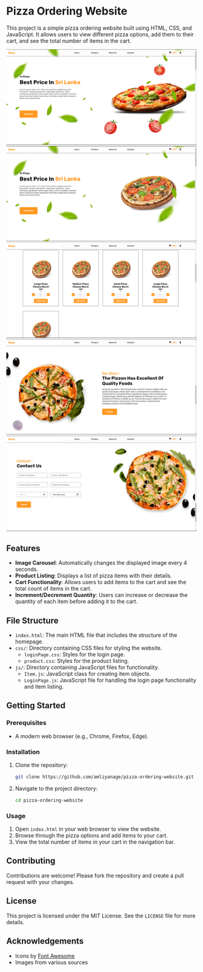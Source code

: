 # Pizza Ordering Website

This project is a simple pizza ordering website built using HTML, CSS, and JavaScript. It allows users to view different pizza options, add them to their cart, and see the total number of items in the cart.

![Pizza Image](img/Ss/Screenshot%202024-02-22%20163353.png)
![Pizza Image](img/Ss/Screenshot%202024-02-22%20163426.png)
![Pizza Image](img/Ss/Screenshot%202024-02-22%20163438.png)
![Pizza Image](img/Ss/Screenshot%202024-02-22%20163448.png)
![Pizza Image](img/Ss/Screenshot%202024-02-22%20163502.png)

## Features

- **Image Carousel**: Automatically changes the displayed image every 4 seconds.
- **Product Listing**: Displays a list of pizza items with their details.
- **Cart Functionality**: Allows users to add items to the cart and see the total count of items in the cart.
- **Increment/Decrement Quantity**: Users can increase or decrease the quantity of each item before adding it to the cart.

## File Structure

- `index.html`: The main HTML file that includes the structure of the homepage.
- `css/`: Directory containing CSS files for styling the website.
  - `loginPage.css`: Styles for the login page.
  - `product.css`: Styles for the product listing.
- `js/`: Directory containing JavaScript files for functionality.
  - `Item.js`: JavaScript class for creating item objects.
  - `LoginPage.js`: JavaScript file for handling the login page functionality and item listing.

## Getting Started

### Prerequisites

- A modern web browser (e.g., Chrome, Firefox, Edge).

### Installation

1. Clone the repository:
    ```sh
    git clone https://github.com/amliyanage/pizza-ordering-website.git
    ```
2. Navigate to the project directory:
    ```sh
    cd pizza-ordering-website
    ```

### Usage

1. Open `index.html` in your web browser to view the website.
2. Browse through the pizza options and add items to your cart.
3. View the total number of items in your cart in the navigation bar.

## Contributing

Contributions are welcome! Please fork the repository and create a pull request with your changes.

## License

This project is licensed under the MIT License. See the `LICENSE` file for more details.

## Acknowledgements

- Icons by [Font Awesome](https://fontawesome.com/)
- Images from various sources